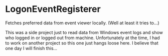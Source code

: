 # LogonEventRegisterer
Fetches preferred data from event viewer locally. (Well at least it tries to...)

This was a side project just to read data from Windows event logs and show who logged in or logged out from machine.
Unfortunately at the time, I had to work on another project so this one just hangs loose here.
I believe that one day I will finish this... 
